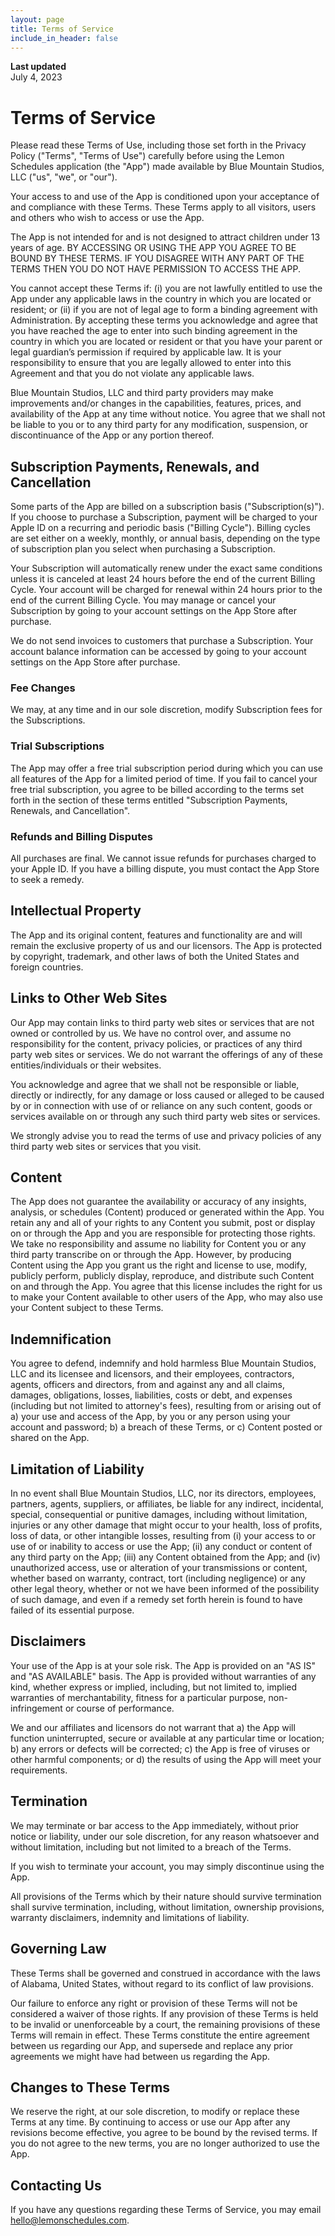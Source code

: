 ```yaml
---
layout: page
title: Terms of Service
include_in_header: false
---
```


**Last updated**  
July 4, 2023

# Terms of Service
Please read these Terms of Use, including those set forth in the Privacy Policy ("Terms", "Terms of Use") carefully before using the Lemon Schedules application (the "App") made available by Blue Mountain Studios, LLC ("us", "we", or "our").

Your access to and use of the App is conditioned upon your acceptance of and compliance with these Terms. These Terms apply to all visitors, users and others who wish to access or use the App.

The App is not intended for and is not designed to attract children under 13 years of age. BY ACCESSING OR USING THE APP YOU AGREE TO BE BOUND BY THESE TERMS. IF YOU DISAGREE WITH ANY PART OF THE TERMS THEN YOU DO NOT HAVE PERMISSION TO ACCESS THE APP.

You cannot accept these Terms if: (i) you are not lawfully entitled to use the App under any applicable laws in the country in which you are located or resident; or (ii) if you are not of legal age to form a binding agreement with Administration. By accepting these terms you acknowledge and agree that you have reached the age to enter into such binding agreement in the country in which you are located or resident or that you have your parent or legal guardian’s permission if required by applicable law. It is your responsibility to ensure that you are legally allowed to enter into this Agreement and that you do not violate any applicable laws.

Blue Mountain Studios, LLC and third party providers may make improvements and/or changes in the capabilities, features, prices, and availability of the App at any time without notice. You agree that we shall not be liable to you or to any third party for any modification, suspension, or discontinuance of the App or any portion thereof.

## Subscription Payments, Renewals, and Cancellation
Some parts of the App are billed on a subscription basis ("Subscription(s)"). If you choose to purchase a Subscription, payment will be charged to your Apple ID on a recurring and periodic basis ("Billing Cycle"). Billing cycles are set either on a weekly, monthly, or annual basis, depending on the type of subscription plan you select when purchasing a Subscription.

Your Subscription will automatically renew under the exact same conditions unless it is canceled at least 24 hours before the end of the current Billing Cycle. Your account will be charged for renewal within 24 hours prior to the end of the current Billing Cycle. You may manage or cancel your Subscription by going to your account settings on the App Store after purchase.

We do not send invoices to customers that purchase a Subscription. Your account balance information can be accessed by going to your account settings on the App Store after purchase.

### Fee Changes
We may, at any time and in our sole discretion, modify Subscription fees for the Subscriptions.

### Trial Subscriptions
The App may offer a free trial subscription period during which you can use all features of the App for a limited period of time. If you fail to cancel your free trial subscription, you agree to be billed according to the terms set forth in the section of these terms entitled "Subscription Payments, Renewals, and Cancellation".

### Refunds and Billing Disputes
All purchases are final. We cannot issue refunds for purchases charged to your Apple ID. If you have a billing dispute, you must contact the App Store to seek a remedy.

## Intellectual Property
The App and its original content, features and functionality are and will remain the exclusive property of us and our licensors. The App is protected by copyright, trademark, and other laws of both the United States and foreign countries.

## Links to Other Web Sites
Our App may contain links to third party web sites or services that are not owned or controlled by us. We have no control over, and assume no responsibility for the content, privacy policies, or practices of any third party web sites or services. We do not warrant the offerings of any of these entities/individuals or their websites.

You acknowledge and agree that we shall not be responsible or liable, directly or indirectly, for any damage or loss caused or alleged to be caused by or in connection with use of or reliance on any such content, goods or services available on or through any such third party web sites or services.

We strongly advise you to read the terms of use and privacy policies of any third party web sites or services that you visit.

## Content
The App does not guarantee the availability or accuracy of any insights, analysis, or schedules (Content) produced or generated within the App. You retain any and all of your rights to any Content you submit, post or display on or through the App and you are responsible for protecting those rights. We take no responsibility and assume no liability for Content you or any third party transcribe on or through the App. However, by producing Content using the App you grant us the right and license to use, modify, publicly perform, publicly display, reproduce, and distribute such Content on and through the App. You agree that this license includes the right for us to make your Content available to other users of the App, who may also use your Content subject to these Terms.

## Indemnification
You agree to defend, indemnify and hold harmless Blue Mountain Studios, LLC and its licensee and licensors, and their employees, contractors, agents, officers and directors, from and against any and all claims, damages, obligations, losses, liabilities, costs or debt, and expenses (including but not limited to attorney's fees), resulting from or arising out of a) your use and access of the App, by you or any person using your account and password; b) a breach of these Terms, or c) Content posted or shared on the App.

## Limitation of Liability
In no event shall Blue Mountain Studios, LLC, nor its directors, employees, partners, agents, suppliers, or affiliates, be liable for any indirect, incidental, special, consequential or punitive damages, including without limitation, injuries or any other damage that might occur to your health, loss of profits, loss of data, or other intangible losses, resulting from (i) your access to or use of or inability to access or use the App; (ii) any conduct or content of any third party on the App; (iii) any Content obtained from the App; and (iv) unauthorized access, use or alteration of your transmissions or content, whether based on warranty, contract, tort (including negligence) or any other legal theory, whether or not we have been informed of the possibility of such damage, and even if a remedy set forth herein is found to have failed of its essential purpose.

## Disclaimers
Your use of the App is at your sole risk. The App is provided on an "AS IS" and "AS AVAILABLE" basis. The App is provided without warranties of any kind, whether express or implied, including, but not limited to, implied warranties of merchantability, fitness for a particular purpose, non-infringement or course of performance.

We and our affiliates and licensors do not warrant that a) the App will function uninterrupted, secure or available at any particular time or location; b) any errors or defects will be corrected; c) the App is free of viruses or other harmful components; or d) the results of using the App will meet your requirements.

## Termination
We may terminate or bar access to the App immediately, without prior notice or liability, under our sole discretion, for any reason whatsoever and without limitation, including but not limited to a breach of the Terms.

If you wish to terminate your account, you may simply discontinue using the App.

All provisions of the Terms which by their nature should survive termination shall survive termination, including, without limitation, ownership provisions, warranty disclaimers, indemnity and limitations of liability.

## Governing Law
These Terms shall be governed and construed in accordance with the laws of Alabama, United States, without regard to its conflict of law provisions.

Our failure to enforce any right or provision of these Terms will not be considered a waiver of those rights. If any provision of these Terms is held to be invalid or unenforceable by a court, the remaining provisions of these Terms will remain in effect. These Terms constitute the entire agreement between us regarding our App, and supersede and replace any prior agreements we might have had between us regarding the App.

## Changes to These Terms
We reserve the right, at our sole discretion, to modify or replace these Terms at any time. By continuing to access or use our App after any revisions become effective, you agree to be bound by the revised terms. If you do not agree to the new terms, you are no longer authorized to use the App.

## Contacting Us
If you have any questions regarding these Terms of Service, you may email [hello@lemonschedules.com](mailto:hello@lemonschedules.com).